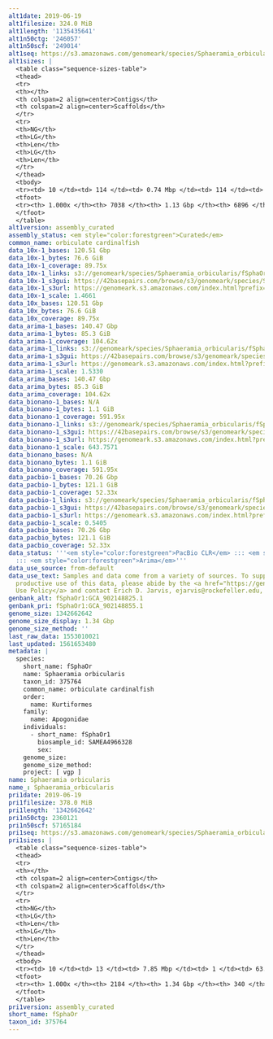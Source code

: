 ```yaml
---
alt1date: 2019-06-19
alt1filesize: 324.0 MiB
alt1length: '1135435641'
alt1n50ctg: '246057'
alt1n50scf: '249014'
alt1seq: https://s3.amazonaws.com/genomeark/species/Sphaeramia_orbicularis/fSphaOr1/assembly_curated/fSphaOr1.alt.cur.20190619.fasta.gz
alt1sizes: |
  <table class="sequence-sizes-table">
  <thead>
  <tr>
  <th></th>
  <th colspan=2 align=center>Contigs</th>
  <th colspan=2 align=center>Scaffolds</th>
  </tr>
  <tr>
  <th>NG</th>
  <th>LG</th>
  <th>Len</th>
  <th>LG</th>
  <th>Len</th>
  </tr>
  </thead>
  <tbody>
  <tr><td> 10 </td><td> 114 </td><td> 0.74 Mbp </td><td> 114 </td><td> 0.74 Mbp </td></tr><tr><td> 20 </td><td> 300 </td><td> 0.52 Mbp </td><td> 299 </td><td> 0.52 Mbp </td></tr><tr><td> 30 </td><td> 551 </td><td> 403.88 Kbp </td><td> 548 </td><td> 406.55 Kbp </td></tr><tr><td> 40 </td><td> 872 </td><td> 309.47 Kbp </td><td> 865 </td><td> 312.70 Kbp </td></tr><tr style="background-color:#cccccc;"><td> 50 </td><td> 1285 </td><td> 246.06 Kbp </td><td> 1273 </td><td> 249.01 Kbp </td></tr><tr><td> 60 </td><td> 1798 </td><td> 198.83 Kbp </td><td> 1780 </td><td> 202.65 Kbp </td></tr><tr><td> 70 </td><td> 2443 </td><td> 155.62 Kbp </td><td> 2413 </td><td> 158.53 Kbp </td></tr><tr><td> 80 </td><td> 3287 </td><td> 115.83 Kbp </td><td> 3239 </td><td> 118.11 Kbp </td></tr><tr><td> 90 </td><td> 4459 </td><td> 78.01 Kbp </td><td> 4386 </td><td> 79.87 Kbp </td></tr><tr><td> 100 </td><td> 7037 </td><td> 65  bp </td><td> 6895 </td><td> 397  bp </td></tr></tbody>
  <tfoot>
  <tr><th> 1.000x </th><th> 7038 </th><th> 1.13 Gbp </th><th> 6896 </th><th> 1.14 Gbp </th></tr>
  </tfoot>
  </table>
alt1version: assembly_curated
assembly_status: <em style="color:forestgreen">Curated</em>
common_name: orbiculate cardinalfish
data_10x-1_bases: 120.51 Gbp
data_10x-1_bytes: 76.6 GiB
data_10x-1_coverage: 89.75x
data_10x-1_links: s3://genomeark/species/Sphaeramia_orbicularis/fSphaOr1/genomic_data/10x/<br>
data_10x-1_s3gui: https://42basepairs.com/browse/s3/genomeark/species/Sphaeramia_orbicularis/fSphaOr1/genomic_data/10x/
data_10x-1_s3url: https://genomeark.s3.amazonaws.com/index.html?prefix=species/Sphaeramia_orbicularis/fSphaOr1/genomic_data/10x/
data_10x-1_scale: 1.4661
data_10x_bases: 120.51 Gbp
data_10x_bytes: 76.6 GiB
data_10x_coverage: 89.75x
data_arima-1_bases: 140.47 Gbp
data_arima-1_bytes: 85.3 GiB
data_arima-1_coverage: 104.62x
data_arima-1_links: s3://genomeark/species/Sphaeramia_orbicularis/fSphaOr1/genomic_data/arima/<br>
data_arima-1_s3gui: https://42basepairs.com/browse/s3/genomeark/species/Sphaeramia_orbicularis/fSphaOr1/genomic_data/arima/
data_arima-1_s3url: https://genomeark.s3.amazonaws.com/index.html?prefix=species/Sphaeramia_orbicularis/fSphaOr1/genomic_data/arima/
data_arima-1_scale: 1.5330
data_arima_bases: 140.47 Gbp
data_arima_bytes: 85.3 GiB
data_arima_coverage: 104.62x
data_bionano-1_bases: N/A
data_bionano-1_bytes: 1.1 GiB
data_bionano-1_coverage: 591.95x
data_bionano-1_links: s3://genomeark/species/Sphaeramia_orbicularis/fSphaOr1/genomic_data/bionano/<br>
data_bionano-1_s3gui: https://42basepairs.com/browse/s3/genomeark/species/Sphaeramia_orbicularis/fSphaOr1/genomic_data/bionano/
data_bionano-1_s3url: https://genomeark.s3.amazonaws.com/index.html?prefix=species/Sphaeramia_orbicularis/fSphaOr1/genomic_data/bionano/
data_bionano-1_scale: 643.7571
data_bionano_bases: N/A
data_bionano_bytes: 1.1 GiB
data_bionano_coverage: 591.95x
data_pacbio-1_bases: 70.26 Gbp
data_pacbio-1_bytes: 121.1 GiB
data_pacbio-1_coverage: 52.33x
data_pacbio-1_links: s3://genomeark/species/Sphaeramia_orbicularis/fSphaOr1/genomic_data/pacbio/<br>
data_pacbio-1_s3gui: https://42basepairs.com/browse/s3/genomeark/species/Sphaeramia_orbicularis/fSphaOr1/genomic_data/pacbio/
data_pacbio-1_s3url: https://genomeark.s3.amazonaws.com/index.html?prefix=species/Sphaeramia_orbicularis/fSphaOr1/genomic_data/pacbio/
data_pacbio-1_scale: 0.5405
data_pacbio_bases: 70.26 Gbp
data_pacbio_bytes: 121.1 GiB
data_pacbio_coverage: 52.33x
data_status: '''<em style="color:forestgreen">PacBio CLR</em> ::: <em style="color:forestgreen">10x</em>
  ::: <em style="color:forestgreen">Arima</em>'''
data_use_source: from-default
data_use_text: Samples and data come from a variety of sources. To support fair and
  productive use of this data, please abide by the <a href="https://genome10k.soe.ucsc.edu/data-use-policies/">Data
  Use Policy</a> and contact Erich D. Jarvis, ejarvis@rockefeller.edu, with any questions.
genbank_alt: fSphaOr1:GCA_902148825.1
genbank_pri: fSphaOr1:GCA_902148855.1
genome_size: 1342662642
genome_size_display: 1.34 Gbp
genome_size_method: ''
last_raw_data: 1553010021
last_updated: 1561653480
metadata: |
  species:
    short_name: fSphaOr
    name: Sphaeramia orbicularis
    taxon_id: 375764
    common_name: orbiculate cardinalfish
    order:
      name: Kurtiformes
    family:
      name: Apogonidae
    individuals:
      - short_name: fSphaOr1
        biosample_id: SAMEA4966328
        sex:
    genome_size:
    genome_size_method:
    project: [ vgp ]
name: Sphaeramia orbicularis
name_: Sphaeramia_orbicularis
pri1date: 2019-06-19
pri1filesize: 378.0 MiB
pri1length: '1342662642'
pri1n50ctg: 2360121
pri1n50scf: 57165184
pri1seq: https://s3.amazonaws.com/genomeark/species/Sphaeramia_orbicularis/fSphaOr1/assembly_curated/fSphaOr1.pri.cur.20190619.fasta.gz
pri1sizes: |
  <table class="sequence-sizes-table">
  <thead>
  <tr>
  <th></th>
  <th colspan=2 align=center>Contigs</th>
  <th colspan=2 align=center>Scaffolds</th>
  </tr>
  <tr>
  <th>NG</th>
  <th>LG</th>
  <th>Len</th>
  <th>LG</th>
  <th>Len</th>
  </tr>
  </thead>
  <tbody>
  <tr><td> 10 </td><td> 13 </td><td> 7.85 Mbp </td><td> 1 </td><td> 63.27 Mbp </td></tr><tr><td> 20 </td><td> 34 </td><td> 5.43 Mbp </td><td> 3 </td><td> 62.08 Mbp </td></tr><tr><td> 30 </td><td> 63 </td><td> 4.02 Mbp </td><td> 6 </td><td> 59.52 Mbp </td></tr><tr><td> 40 </td><td> 100 </td><td> 3.23 Mbp </td><td> 8 </td><td> 57.84 Mbp </td></tr><tr style="background-color:#cccccc;"><td> 50 </td><td> 147 </td><td style="background-color:#88ff88;"> 2.36 Mbp </td><td> 10 </td><td style="background-color:#88ff88;"> 57.17 Mbp </td></tr><tr><td> 60 </td><td> 214 </td><td> 1.69 Mbp </td><td> 13 </td><td> 56.00 Mbp </td></tr><tr><td> 70 </td><td> 312 </td><td> 1.07 Mbp </td><td> 15 </td><td> 55.08 Mbp </td></tr><tr><td> 80 </td><td> 480 </td><td> 0.58 Mbp </td><td> 18 </td><td> 53.31 Mbp </td></tr><tr><td> 90 </td><td> 853 </td><td> 227.56 Kbp </td><td> 20 </td><td> 47.72 Mbp </td></tr><tr><td> 100 </td><td> 2183 </td><td> 344  bp </td><td> 339 </td><td> 1.11 Kbp </td></tr></tbody>
  <tfoot>
  <tr><th> 1.000x </th><th> 2184 </th><th> 1.34 Gbp </th><th> 340 </th><th> 1.34 Gbp </th></tr>
  </tfoot>
  </table>
pri1version: assembly_curated
short_name: fSphaOr
taxon_id: 375764
---
```


